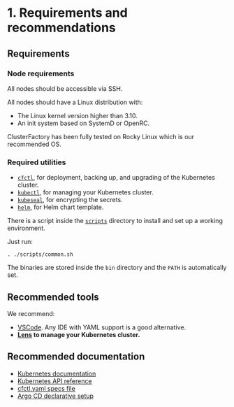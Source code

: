 # 1. Requirements and recommendations

## Requirements

### Node requirements

All nodes should be accessible via SSH.

All nodes should have a Linux distribution with:

- The Linux kernel version higher than 3.10.
- An init system based on SystemD or OpenRC.

ClusterFactory has been fully tested on Rocky Linux which is our recommended OS.

### Required utilities

- [`cfctl`](https://github.com/SquareFactory/cfctl/releases), for deployment, backing up, and upgrading of the Kubernetes cluster.
- [`kubectl`](https://kubernetes.io/docs/tasks/tools/#kubectl), for managing your Kubernetes cluster.
- [`kubeseal`](https://github.com/bitnami-labs/sealed-secrets/releases/), for encrypting the secrets.
- [`helm`](https://github.com/helm/helm/releases/), for Helm chart template.

There is a script inside the [`scripts`](https://github.com/SquareFactory/ClusterFactory-CE/tree/main/scripts) directory to install and set up a working environment.

Just run:

```shell
. ./scripts/common.sh
```

The binaries are stored inside the `bin` directory and the `PATH` is automatically set.

## Recommended tools

We recommend:

- [VSCode](https://code.visualstudio.com). Any IDE with YAML support is a good alternative.
- **[Lens](https://k8slens.dev) to manage your Kubernetes cluster.**

## Recommended documentation

- [Kubernetes documentation](https://kubernetes.io/docs/concepts/)
- [Kubernetes API reference](https://kubernetes.io/docs/reference/kubernetes-api/)
- [cfctl.yaml specs file](https://github.com/SquareFactory/cfctl#spec-fields)
- [Argo CD declarative setup](https://argo-cd.readthedocs.io/en/stable/operator-manual/declarative-setup/)
